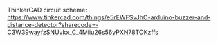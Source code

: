 ThinkerCAD circuit scheme:
https://www.tinkercad.com/things/e5rEWFSvJhO-arduino-buzzer-and-distance-detector?sharecode=-C3W39wayfzSNUvkx_C_4Miiu26s56yPXN78TOKzffs
